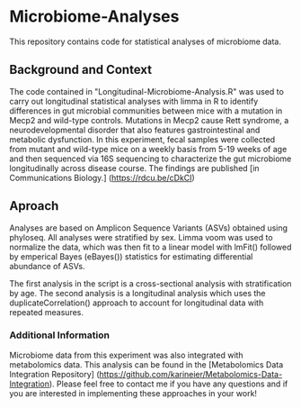 # Microbiome-Analyses
This repository contains code for statistical analyses of microbiome data.

## Background and Context
The code contained in "Longitudinal-Microbiome-Analysis.R" was used to carry out longitudinal statistical analyses with limma in R to identify differences in gut microbial communities between mice with a mutation in Mecp2 and wild-type controls. Mutations in Mecp2 cause Rett syndrome, a neurodevelopmental disorder that also features gastrointestinal and metabolic dysfunction. In this experiment, fecal samples were collected from mutant and wild-type mice on a weekly basis from 5-19 weeks of age and then sequenced via 16S sequencing to characterize the gut microbiome longitudinally across disease course. The findings are published [in Communications Biology.] (https://rdcu.be/cDkCI) 

## Aproach
Analyses are based on Amplicon Sequence Variants (ASVs) obtained using phyloseq. All analyses were stratified by sex. Limma voom was used to normalize the data, which was then fit to a linear model with lmFit() followed by emperical Bayes (eBayes()) statistics for estimating differential abundance of ASVs. 

The first analysis in the script is a cross-sectional analysis with stratification by age. The second analysis is a longitudinal analysis which uses the duplicateCorrelation() approach to account for longitudinal data with repeated measures. 

### Additional Information
Microbiome data from this experiment was also integrated with metabolomics data. This analysis can be found in the [Metabolomics Data Integration Repository] (https://github.com/karineier/Metabolomics-Data-Integration). Please feel free to contact me if you have any questions and if you are interested in implementing these approaches in your work!
